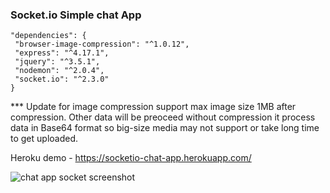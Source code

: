 ### Socket.io Simple chat App

   ``` 
   "dependencies": {
    "browser-image-compression": "^1.0.12",
    "express": "^4.17.1",
    "jquery": "^3.5.1",
    "nodemon": "^2.0.4",
    "socket.io": "^2.3.0"
  }
  ```
*** Update for image compression support max image size 1MB after compression. Other data will be preoceed without compression it process data in Base64 format so big-size media may not support or take long time to get uploaded.

Heroku demo - https://socketio-chat-app.herokuapp.com/

![chat app socket screenshot](https://user-images.githubusercontent.com/24524924/110233708-cdfb3800-7f4b-11eb-90ea-2708bda806c3.png)
